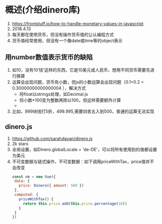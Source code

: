 # 概述(介绍dinero库)
1. https://frontstuff.io/how-to-handle-monetary-values-in-javascript
1. 2018.4.13
1. 每天都在使用货币，但没有操作货币值的公认编程方式
1. 货币值经常使用，但没有一个像date或time等的object表示
## 用number数值表示货币的缺陷
1. 如10，没有10‘钱’这样的东西，它是10美元或人民币，想用不同货币需要先进行换算
1. 运算会出现问题，货币有小数，但js的小数运算会出现问题（0.1+0.2 = 0.30000000000000004 ），解决方式
    - 将float以strings处理，如Decimal.js
    - 将小数*100变为整数再除以100，但这样需要额外计算
    - 
1. 比如，999块钱打5折，499.995,需要四舍五入到500，普通的运算无法实现

## dinero.js
1. https://github.com/sarahdayan/dinero.js
1. 2k stars 
1. 全局设置，如Dinero.globalLocale = 'de-DE'，可以将所有使用到的值都设置为美元
1. 不可变数据与链式操作，不可变数据：如下调用priceWithTax，price值并不会改变
     ```javascript
    const vm = new Vue({
      data: {
        price: Dinero({ amount: 500 })
      },
      computed: {
        priceWithTax() {
          return this.price.add(this.price.percentage(10))
        }
      }
    })
    ```
